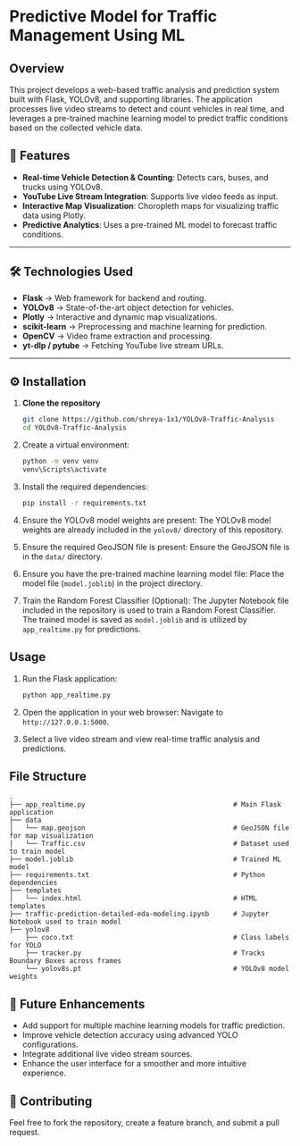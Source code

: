 
# Predictive Model for Traffic Management  Using ML
## Overview
This project develops a web-based traffic analysis and prediction system built with Flask, YOLOv8, and supporting libraries. The application processes live video streams to detect and count vehicles in real time, and leverages a pre-trained machine learning model to predict traffic conditions based on the collected vehicle data.

## 🚦 Features
- **Real-time Vehicle Detection & Counting**: Detects cars, buses, and trucks using YOLOv8.  
- **YouTube Live Stream Integration**: Supports live video feeds as input.  
- **Interactive Map Visualization**: Choropleth maps for visualizing traffic data using Plotly.  
- **Predictive Analytics**: Uses a pre-trained ML model to forecast traffic conditions.  

---

## 🛠 Technologies Used
- **Flask** → Web framework for backend and routing.  
- **YOLOv8** → State-of-the-art object detection for vehicles.  
- **Plotly** → Interactive and dynamic map visualizations.  
- **scikit-learn** → Preprocessing and machine learning for prediction.  
- **OpenCV** → Video frame extraction and processing.  
- **yt-dlp / pytube** → Fetching YouTube live stream URLs.  

---

## ⚙️ Installation  

1. **Clone the repository**  
   ```bash
   git clone https://github.com/shreya-1x1/YOLOv8-Traffic-Analysis
   cd YOLOv8-Traffic-Analysis
   
2. Create a virtual environment:
   ```bash
   python -m venv venv
   venv\Scripts\activate
   ```
   
3. Install the required dependencies:
   ```bash
   pip install -r requirements.txt
   ```

4. Ensure the YOLOv8 model weights are present:
   The YOLOv8 model weights are already included in the `yolov8/` directory of this repository.

5. Ensure the required GeoJSON file is present:
   Ensure the GeoJSON file is in the `data/` directory.

6. Ensure you have the pre-trained machine learning model file:
   Place the model file (`model.joblib`) in the project directory.

7. Train the Random Forest Classifier (Optional):
   The Jupyter Notebook file included in the repository is used to train a Random Forest Classifier. The trained model is saved as `model.joblib` and is utilized by `app_realtime.py` for predictions.


## Usage

1. Run the Flask application:
   ```bash
   python app_realtime.py
   ```

2. Open the application in your web browser:
   Navigate to `http://127.0.0.1:5000`.

3. Select a live video stream and view real-time traffic analysis and predictions.

## File Structure
```
.
├── app_realtime.py                                     # Main Flask application
├── data
│   └── map.geojson                                     # GeoJSON file for map visualization
│   └── Traffic.csv                                     # Dataset used to train model
├── model.joblib                                        # Trained ML model
├── requirements.txt                                    # Python dependencies
├── templates
│   └── index.html                                      # HTML templates
├── traffic-prediction-detailed-eda-modeling.ipynb      # Jupyter Notebook used to train model
├── yolov8
    ├── coco.txt                                        # Class labels for YOLO
    ├── tracker.py                                      # Tracks Boundary Boxes across frames
    └── yolov8s.pt                                      # YOLOv8 model weights
```


## 🚀 Future Enhancements
- Add support for multiple machine learning models for traffic prediction.  
- Improve vehicle detection accuracy using advanced YOLO configurations.  
- Integrate additional live video stream sources.  
- Enhance the user interface for a smoother and more intuitive experience.  

## 🤝 Contributing
Feel free to fork the repository, create a feature branch, and submit a pull request.
